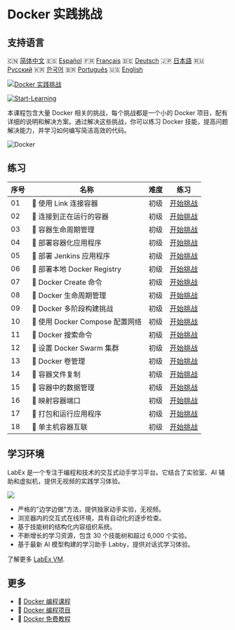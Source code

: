 # Docker 实践挑战

## 支持语言

🇨🇳 [简体中文](README_zh.md) 🇪🇸 [Español](README_es.md) 🇫🇷 [Français](README_fr.md) 🇩🇪 [Deutsch](README_de.md) 🇯🇵 [日本語](README_ja.md) 🇷🇺 [Русский](README_ru.md) 🇰🇷 [한국어](README_ko.md) 🇧🇷 [Português](README_pt.md) 🇺🇸 [English](README.md) 

[![Docker 实践挑战](https://cover-creator.labex.io/docker-practice-challenges.png?lang=zh)](https://labex.io/zh/courses/docker-practice-challenges)

[![Start-Learning](https://img.shields.io/badge/Start-Learning-whitesmoke?style=for-the-badge)](https://labex.io/zh/courses/docker-practice-challenges)

本课程包含大量 Docker 相关的挑战，每个挑战都是一个小的 Docker 项目，配有详细的说明和解决方案。通过解决这些挑战，你可以练习 Docker 技能，提高问题解决能力，并学习如何编写简洁高效的代码。

![Docker](https://img.shields.io/badge/Docker-whitesmoke?style=for-the-badge&logo=docker)


## 练习

|   序号 | 名称                             | 难度   | 练习                                                                                                                 |
|--------|----------------------------------|--------|----------------------------------------------------------------------------------------------------------------------|
|     01 | 🎯  使用 Link 连接容器           | 初级   | <a target='_blank' href='https://labex.io/zh/tutorials/docker-connect-containers-with-link-49351'>开始挑战</a>       |
|     02 | 🎯  连接到正在运行的容器         | 初级   | <a target='_blank' href='https://labex.io/zh/labs/docker-connect-to-running-container-15812'>开始挑战</a>            |
|     03 | 🎯  容器生命周期管理             | 初级   | <a target='_blank' href='https://labex.io/zh/labs/docker-container-lifecycle-management-7767'>开始挑战</a>           |
|     04 | 🎯  部署容器化应用程序           | 初级   | <a target='_blank' href='https://labex.io/zh/labs/docker-deploy-containerized-applications-16240'>开始挑战</a>       |
|     05 | 🎯  部署 Jenkins 应用程序        | 初级   | <a target='_blank' href='https://labex.io/zh/labs/docker-deploying-jenkins-application-18264'>开始挑战</a>           |
|     06 | 🎯  部署本地 Docker Registry     | 初级   | <a target='_blank' href='https://labex.io/zh/tutorials/docker-deploying-local-docker-registry-17804'>开始挑战</a>    |
|     07 | 🎯  Docker Create 命令           | 初级   | <a target='_blank' href='https://labex.io/zh/tutorials/docker-docker-create-command-15817'>开始挑战</a>              |
|     08 | 🎯  Docker 生命周期管理          | 初级   | <a target='_blank' href='https://labex.io/zh/labs/docker-docker-lifecycle-management-16232'>开始挑战</a>             |
|     09 | 🎯  Docker 多阶段构建挑战        | 初级   | <a target='_blank' href='https://labex.io/zh/tutorials/docker-docker-multi-stage-build-challenge-15810'>开始挑战</a> |
|     10 | 🎯  使用 Docker Compose 配置网络 | 初级   | <a target='_blank' href='https://labex.io/zh/labs/docker-docker-network-with-compose-15003'>开始挑战</a>             |
|     11 | 🎯  Docker 搜索命令              | 初级   | <a target='_blank' href='https://labex.io/zh/labs/docker-docker-search-command-16016'>开始挑战</a>                   |
|     12 | 🎯  设置 Docker Swarm 集群       | 初级   | <a target='_blank' href='https://labex.io/zh/labs/docker-setting-up-docker-swarm-cluster-22289'>开始挑战</a>         |
|     13 | 🎯  Docker 卷管理                | 初级   | <a target='_blank' href='https://labex.io/zh/tutorials/docker-docker-volume-management-7769'>开始挑战</a>            |
|     14 | 🎯  容器文件复制                 | 初级   | <a target='_blank' href='https://labex.io/zh/labs/docker-file-copy-for-containers-15813'>开始挑战</a>                |
|     15 | 🎯  容器中的数据管理             | 初级   | <a target='_blank' href='https://labex.io/zh/tutorials/docker-manage-data-in-containers-15896'>开始挑战</a>          |
|     16 | 🎯  映射容器端口                 | 初级   | <a target='_blank' href='https://labex.io/zh/labs/docker-map-the-container-ports-16309'>开始挑战</a>                 |
|     17 | 🎯  打包和运行应用程序           | 初级   | <a target='_blank' href='https://labex.io/zh/labs/docker-package-and-run-applications-16242'>开始挑战</a>            |
|     18 | 🎯  单主机容器互联               | 初级   | <a target='_blank' href='https://labex.io/zh/labs/docker-single-host-container-interconnection-18452'>开始挑战</a>   |

## 学习环境

LabEx 是一个专注于编程和技术的交互式动手学习平台。它结合了实验室、AI 辅助和虚拟机，提供无视频的实践学习体验。

![](https://tutorial-screenshot.getvm.io/images/vm-1725247253.png)

- 严格的"边学边做"方法，提供独家动手实验，无视频。
- 浏览器内的交互式在线环境，具有自动化的逐步检查。
- 基于技能树的结构化内容组织系统。
- 不断增长的学习资源，包含 30 个技能树和超过 6,000 个实验。
- 基于最新 AI 模型构建的学习助手 Labby，提供对话式学习体验。

了解更多 [LabEx VM](https://support.labex.io/using-labex/virtual-machine).

## 更多

- 🔗 [Docker 编程课程](https://github.com/labex-labs/awesome-programming-courses)
- 🔗 [Docker 编程项目](https://github.com/labex-labs/awesome-programming-projects)
- 🔗 [Docker 免费教程](https://github.com/labex-labs/docker-free-tutorials)

